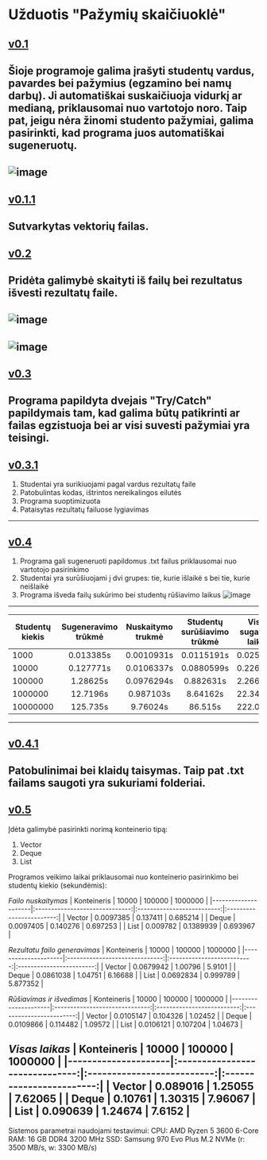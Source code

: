 # Užduotis "Pažymių skaičiuoklė"
[v0.1](https://github.com/edgarasratas/oop-uzduotis-1/tree/v0.1)
-----------------------------------------------------------------
Šioje programoje galima įrašyti studentų vardus, pavardes bei pažymius (egzamino bei namų darbų).
Ji automatiškai suskaičiuoja vidurkį ar medianą, priklausomai nuo vartotojo noro.
Taip pat, jeigu nėra žinomi studento pažymiai, galima pasirinkti, kad programa juos automatiškai sugeneruotų.
-----------------------------------------------------------------
![image](https://user-images.githubusercontent.com/73912309/108605204-64abee80-73bb-11eb-90ff-9720a407bc53.png)
-----------------------------------------------------------------
[v0.1.1](https://github.com/edgarasratas/oop-uzduotis-1/tree/v0.1)
-----------------------------------------------------------------
Sutvarkytas vektorių failas.
-----------------------------------------------------------------
[v0.2](https://github.com/edgarasratas/oop-uzduotis-1/tree/v0.2)
-----------------------------------------------------------------
Pridėta galimybė skaityti iš failų bei rezultatus išvesti rezultatų faile.
-----------------------------------------------------------------
![image](https://user-images.githubusercontent.com/73912309/110829317-a6380700-82a0-11eb-854d-c8891dc0ad22.png)
-----------------------------------------------------------------
![image](https://user-images.githubusercontent.com/73912309/110829401-bf40b800-82a0-11eb-88e4-b5ee4a18c51b.png)
-----------------------------------------------------------------
[v0.3](https://github.com/edgarasratas/oop-uzduotis-1/tree/v0.3)
-----------------------------------------------------------------
Programa papildyta dvejais "Try/Catch" papildymais tam, kad galima būtų patikrinti ar failas egzistuoja bei ar visi suvesti pažymiai yra teisingi.
-----------------------------------------------------------------
[v0.3.1](https://github.com/edgarasratas/oop-uzduotis-1/tree/v0.3)
-----------------------------------------------------------------
1. Studentai yra surikiuojami pagal vardus rezultatų faile
2. Patobulintas kodas, ištrintos nereikalingos eilutės
3. Programa suoptimizuota
4. Pataisytas rezultatų failuose lygiavimas
-----------------------------------------------------------------
[v0.4](https://github.com/edgarasratas/oop-uzduotis-1/tree/v0.4)
-----------------------------------------------------------------
1. Programa gali sugeneruoti papildomus .txt failus priklausomai nuo vartotojo pasirinkimo
2. Studentai yra surūšiuojami į dvi grupes: tie, kurie išlaikė s bei tie, kurie neišlaikė
3. Programa išveda failų sukūrimo bei studentų rūšiavimo laikus
![image](https://user-images.githubusercontent.com/73912309/112353997-f2d60600-8cd4-11eb-8010-ee423ec766d5.png)
-----------------------------------------------------------------
|   Studentų kiekis |   Sugeneravimo trūkmė    |   Nuskaitymo trukmė   |   Studentų surūšiavimo trūkmė   |  Visas sugaištas laikas   |
|--------------|:-------------:      | :-------------------: | :-----------------------------: | :-----------------------: |
|      1000         |       0.013385s          |     0.0010931s        |         0.0115191s              |         0.0259972         |
|      10000        |     0.127771s            |     0.0106337s        |         0.0880599s              |         0.2264646         |
|      100000       |        1.28625s          |     0.0976294s        |         0.882631s               |         2.2665104         |
|      1000000      |       12.7196s           |     0.987103s         |         8.64162s                |         22.348323         |
|      10000000     |         125.735s         |     9.76024s          |         86.515s                 |         222.01024         |
-----------------------------------------------------------------
[v0.4.1](https://github.com/edgarasratas/oop-uzduotis-1/tree/v0.4)
-----------------------------------------------------------------
Patobulinimai bei klaidų taisymas. Taip pat .txt failams saugoti yra sukuriami folderiai.
-----------------------------------------------------------------
[v0.5](https://github.com/edgarasratas/oop-uzduotis-1/tree/v0.5)
-----------------------------------------------------------------
Įdėta galimybė pasirinkti norimą konteinerio tipą:
1. Vector
2. Deque
3. List

Programos veikimo laikai priklausomai nuo konteinerio pasirinkimo bei studentų kiekio (sekundėmis):

*Failo nuskaitymas*
|   Konteineris       |         10000                  |         100000             |        1000000           |
|---------------------|:------------------------------:|:--------------------------:|:------------------------:|
|      Vector         |         0.0097385              |         0.137411            |       0.685214          |
|      Deque          |         0.0097405              |         0.140276            |       0.697253          |
|      List           |         0.009782               |         0.1389939           |       0.693967          |

*Rezultatu failo generavimas*
|   Konteineris       |         10000                  |         100000             |        1000000           |
|---------------------|:------------------------------:|:--------------------------:|:------------------------:|
|      Vector         |         0.0679942              |         1.00796            |        5.9101            |
|      Deque          |         0.0861038              |         1.04751            |        6.16688           |
|      List           |         0.0692834              |         0.999789           |        5.877352          |

*Rūšiavimas ir išvedimas*
|   Konteineris       |         10000                  |         100000             |        1000000           |
|---------------------|:------------------------------:|:--------------------------:|:------------------------:|
|      Vector         |         0.0105147              |         0.104326           |        1.02452           |
|      Deque          |         0.0109866              |         0.114482           |        1.09572           |
|      List           |         0.0106121              |         0.107204           |        1.04673           |

*Visas laikas*
|   Konteineris       |         10000                  |         100000             |        1000000           |
|---------------------|:------------------------------:|:--------------------------:|:------------------------:|
|      Vector         |         0.089016               |         1.25055            |        7.62065           |
|      Deque          |         0.10761                |         1.30315            |        7.96067           |
|      List           |         0.090639               |         1.24674            |        7.6152            |
-----------------------------------------------------------------
Sistemos parametrai naudojami testavimui:
CPU: AMD Ryzen 5 3600 6-Core
RAM: 16 GB DDR4 3200 MHz
SSD: Samsung 970 Evo Plus M.2 NVMe (r: 3500 MB/s, w: 3300 MB/s) 
